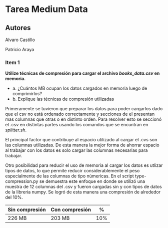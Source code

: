 # Tarea Medium Data
## Autores
Alvaro Castillo

Patricio Araya

### Item 1

**Utilize técnicas de compresión para cargar el archivo *books_data.csv* en memoria.**

 - a. ¿Cuántos MB ocupan los datos cargados en memoria luego de comprimirlos?
 - b. Explique las técnicas de compresión utilizadas
  
  Primeramente se tuvieron que preparar los datos para poder cargarlos dado que el csv no está ordenado correctamente y secciones de el presentan mas columnas que otras o en distinto orden. Para resolver esto se seccionó el .csv en distintas partes usando los comandos que se encuntran en *splitter.sh*. 
  
  El principal factor que contribuye al espacio utilizado al cargar el .cvs son las columnas utilizadas. De esta manera la mejor forma de ahorrar espacio al trabajar con los datos es solo cargar las columnas necesarias para trabajar. 

  Otro posibilidad para reducir el uso de memoria al cargar los datos es utlizar tipos de datos, lo que permite reducir considerablemente el peso especialmente de las columnas de tipo númericas. En el script type-compression.py se demuestra este enfoque en donde se utilizó una muestra de 12 columnas del .csv y fueron cargadas sin y con tipos de datos de la libreria numpy. Se logró de esta manera una compresión de alrededor del 10%.

  |Sin compresión|Con compresión| % |
  |-|-|-|
  |226 MB|203 MB| 10%


  
